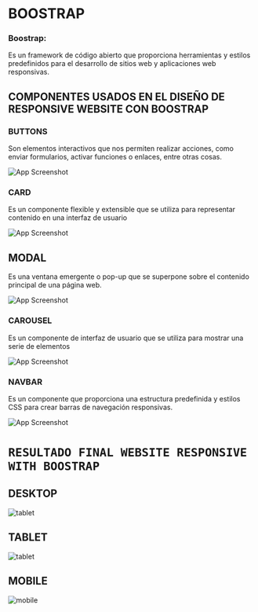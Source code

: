 # BOOSTRAP


### Boostrap:
Es un framework de código abierto que proporciona herramientas y estilos predefinidos para el desarrollo de sitios web y aplicaciones web responsivas.

## COMPONENTES USADOS EN EL DISEÑO DE RESPONSIVE WEBSITE CON BOOSTRAP

### BUTTONS 
Son elementos interactivos que nos permiten realizar acciones, como enviar formularios, activar funciones o enlaces, entre otras cosas. 

![App Screenshot](https://i.ibb.co/CJBQbt8/buttons.gif)
### CARD

Es un componente flexible y extensible que se utiliza para representar contenido en una interfaz de usuario

![App Screenshot](https://i.ibb.co/vw4pLmf/card.gif)

## MODAL
Es una ventana emergente o pop-up que se superpone sobre el contenido principal de una página web.

![App Screenshot](https://i.ibb.co/9bn9x0y/modal2.gif)

### CAROUSEL
Es un componente de interfaz de usuario que se utiliza para mostrar una serie de elementos 

![App Screenshot](https://i.ibb.co/zFj3xGX/carousel-finish.gif)




### NAVBAR
Es un componente que proporciona una estructura predefinida y estilos CSS para crear barras de navegación responsivas.

![App Screenshot](https://i.ibb.co/HYdGbfC/nav.gif)



# `RESULTADO FINAL WEBSITE RESPONSIVE WITH BOOSTRAP`  


## DESKTOP

![tablet](https://i.ibb.co/cvZHmjH/finish.gif)

## TABLET
![tablet](https://i.ibb.co/jTSDgtK/tableta.gif)


## MOBILE

![mobile](https://i.ibb.co/Gfw84j6/celular.gif)